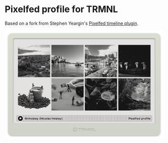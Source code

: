 # Pixelfed profile for TRMNL

Based on a fork from Stephen Yeargin's [Pixelfed timeline plugin](https://github.com/stephenyeargin/trmnl-pixelfed).

![Screenshot of the plugin in TRMNL](assets/screenshot.png)
